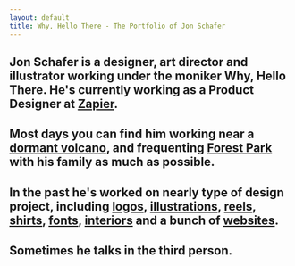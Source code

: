 ```yaml
---
layout: default
title: Why, Hello There - The Portfolio of Jon Schafer
---
```


<body class="bkg-color">

<h2>Jon Schafer is a designer, art director and illustrator working under the moniker Why, Hello There. He's currently working as a Product Designer at <a href="http://www.zapier.com" target="_blank">Zapier</a>.</h2>

<h2>Most days you can find him working near a <a href="https://en.wikipedia.org/wiki/Mount_Tabor" target="_blank"> dormant volcano</a>, and frequenting <a href="http://www.forestparkconservancy.org/forest-park/" target="_blank">Forest Park</a> with his family as much as possible.</h2>

<h2>In the past he's worked on nearly type of design project, including <a href="/work/logos">logos</a>, <a href="/work/illustrations">illustrations</a>, <a href="/work/reels">reels</a>, <a href="/work/shirts">shirts</a>, <a href="/work/fonts">fonts</a>, <a href="/work/interiors">interiors</a> and a bunch of <a href="/work/websites">websites</a>.</h2>

<h2>Sometimes he talks in the third person.</h2>

</body>
